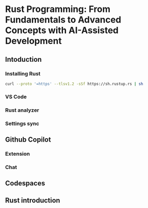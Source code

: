 # Rust Programming: From Fundamentals to Advanced Concepts with AI-Assisted Development

## Intoduction

### Installing Rust

```sh
curl --proto '=https' --tlsv1.2 -sSf https://sh.rustup.rs | sh
```

### VS Code

### Rust analyzer

### Settings sync

## Github Copilot

### Extension

### Chat

## Codespaces

## Rust introduction

### 